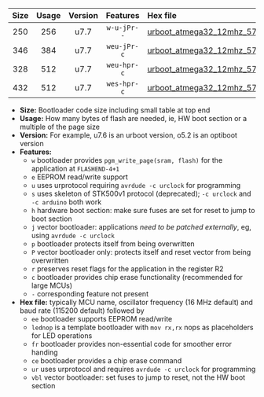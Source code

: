 |Size|Usage|Version|Features|Hex file|
|:-:|:-:|:-:|:-:|:--|
|250|256|u7.7|`w-u-jPr--`|[urboot_atmega32_12mhz_57600bps_lednop_fr_ur_vbl.hex](https://raw.githubusercontent.com/stefanrueger/urboot.hex/main/mcus/atmega32/fcpu_12mhz/57600_bps/urboot_atmega32_12mhz_57600bps_lednop_fr_ur_vbl.hex)|
|346|384|u7.7|`weu-jPr-c`|[urboot_atmega32_12mhz_57600bps_ee_lednop_fr_ce_ur_vbl.hex](https://raw.githubusercontent.com/stefanrueger/urboot.hex/main/mcus/atmega32/fcpu_12mhz/57600_bps/urboot_atmega32_12mhz_57600bps_ee_lednop_fr_ce_ur_vbl.hex)|
|328|512|u7.7|`weu-hpr-c`|[urboot_atmega32_12mhz_57600bps_ee_lednop_fr_ce_ur.hex](https://raw.githubusercontent.com/stefanrueger/urboot.hex/main/mcus/atmega32/fcpu_12mhz/57600_bps/urboot_atmega32_12mhz_57600bps_ee_lednop_fr_ce_ur.hex)|
|432|512|u7.7|`wes-hpr-c`|[urboot_atmega32_12mhz_57600bps_ee_lednop_fr_ce.hex](https://raw.githubusercontent.com/stefanrueger/urboot.hex/main/mcus/atmega32/fcpu_12mhz/57600_bps/urboot_atmega32_12mhz_57600bps_ee_lednop_fr_ce.hex)|

- **Size:** Bootloader code size including small table at top end
- **Usage:** How many bytes of flash are needed, ie, HW boot section or a multiple of the page size
- **Version:** For example, u7.6 is an urboot version, o5.2 is an optiboot version
- **Features:**
  + `w` bootloader provides `pgm_write_page(sram, flash)` for the application at `FLASHEND-4+1`
  + `e` EEPROM read/write support
  + `u` uses urprotocol requiring `avrdude -c urclock` for programming
  + `s` uses skeleton of STK500v1 protocol (deprecated); `-c urclock` and `-c arduino` both work
  + `h` hardware boot section: make sure fuses are set for reset to jump to boot section
  + `j` vector bootloader: applications *need to be patched externally*, eg, using `avrdude -c urclock`
  + `p` bootloader protects itself from being overwritten
  + `P` vector bootloader only: protects itself and reset vector from being overwritten
  + `r` preserves reset flags for the application in the register R2
  + `c` bootloader provides chip erase functionality (recommended for large MCUs)
  + `-` corresponding feature not present
- **Hex file:** typically MCU name, oscillator frequency (16 MHz default) and baud rate (115200 default) followed by
  + `ee` bootloader supports EEPROM read/write
  + `lednop` is a template bootloader with `mov rx,rx` nops as placeholders for LED operations
  + `fr` bootloader provides non-essential code for smoother error handing
  + `ce` bootloader provides a chip erase command
  + `ur` uses urprotocol and requires `avrdude -c urclock` for programming
  + `vbl` vector bootloader: set fuses to jump to reset, not the HW boot section
